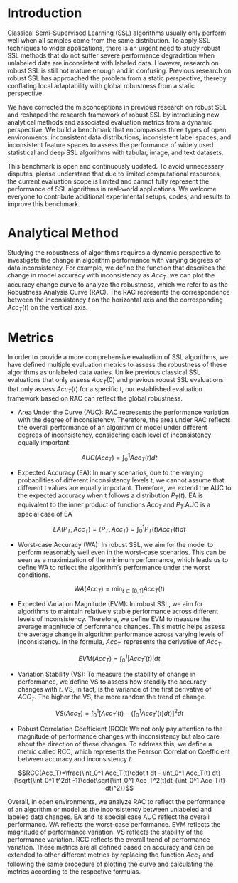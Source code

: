 # Introduction
Classical Semi-Supervised Learning (SSL) algorithms usually only perform well when all samples come from the same distribution. To apply SSL techniques to wider applications, there is an urgent need to study robust SSL methods that do not suffer severe performance degradation when unlabeled data are inconsistent with labeled data. However, research on robust SSL is still not mature enough and in confusing. Previous research on robust SSL has approached the problem from a static perspective, thereby conflating local adaptability with global robustness from a static perspective. 

We have corrected the misconceptions in previous research on robust SSL and reshaped the research framework of robust SSL by introducing new analytical methods and associated evaluation metrics from a dynamic perspective. We build a benchmark that encompasses three types of open environments: inconsistent data distributions, inconsistent label spaces, and inconsistent feature spaces to assess the performance of widely used statistical and deep SSL algorithms with tabular, image, and text datasets. 

This benchmark is open and continuously updated. To avoid unnecessary disputes, please understand that due to limited computational resources, the current evaluation scope is limited and cannot fully represent the performance of SSL algorithms in real-world applications. We welcome everyone to contribute additional experimental setups, codes, and results to improve this benchmark.

# Analytical Method
Studying the robustness of algorithms requires a dynamic perspective to investigate the change in algorithm performance with varying degrees of data inconsistency. For example, we define the function that describes the change in model accuracy with inconsistency as $Acc_T$. we can plot the accuracy change curve to analyze the robustness, which we refer to as the Robustness Analysis Curve (RAC). The RAC represents the correspondence between the inconsistency $t$ on the horizontal axis and the corresponding $Acc_T(t)$ on the vertical axis.

# Metrics
In order to provide a more comprehensive evaluation of SSL algorithms, we have defined multiple evaluation metrics to assess the robustness of these algorithms as unlabeled data varies. Unlike previous classical SSL evaluations that only assess $Acc_T(0)$ and previous robust SSL evaluations that only assess $Acc_T(t)$ for a specific t, our established evaluation framework based on RAC can reflect the global robustness.

- Area Under the Curve (AUC): RAC represents the performance variation with the degree of inconsistency. Therefore, the area under RAC reflects the overall performance of an algorithm or model under different degrees of inconsistency, considering each level of inconsistency equally important.

$$AUC(Acc_T) =\int_0^1 Acc_T(t)dt$$

- Expected Accuracy (EA): In many scenarios, due to the varying probabilities of different inconsistency levels t, we cannot assume that different t values are equally important. Therefore, we extend the AUC to the expected accuracy when t follows a distribution $P_T(t)$. EA is equivalent to the inner product of functions $Acc_T$ and $P_T$.AUC is a special case of EA

$$EA(P_T,Acc_T) = \langle P_T,Acc_T\rangle=\int_0^1 P_T(t)Acc_T(t)dt$$

- Worst-case Accuracy (WA): In robust SSL, we aim for the model to perform reasonably well even in the worst-case scenarios. This can be seen as a maximization of the minimum performance, which leads us to define WA to reflect the algorithm's performance under the worst conditions.

$$WA(Acc_T)=\min_{t\in[0,1]} Acc_T(t)$$

- Expected Variation Magnitude (EVM): In robust SSL, we aim for algorithms to maintain relatively stable performance across different levels of inconsistency. Therefore, we define EVM to measure the average magnitude of performance changes. This metric helps assess the average change in algorithm performance across varying levels of inconsistency. In the formula, $Acc_T'$ represents the derivative of $Acc_T$.

$$EVM(Acc_T) =\int_0^1 |Acc_T'(t)|dt$$

- Variation Stability (VS): To measure the stability of change in performance, we define VS to assess how steadily the accuracy changes with $t$. VS, in fact, is the variance of the first derivative of $ACC_T$. The higher the VS, the more random the trend of change.

$$VS(Acc_T)=\int_0^1 [Acc_T'(t)-(\int_0^1Acc_T'(t)dt)]^2dt$$

- Robust Correlation Coefficient (RCC): We not only pay attention to the magnitude of performance changes with inconsistency but also care about the direction of these changes. To address this, we define a metric called RCC, which represents the Pearson Correlation Coefficient  between accuracy and inconsistency $t$.

$$RCC(Acc_T)=\frac{\int_0^1 Acc_T(t)\cdot t dt - \int_0^1 Acc_T(t) dt}{\sqrt{\int_0^1 t^2dt -1}\cdot\sqrt{\int_0^1 Acc_T^2(t)dt-(\int_0^1 Acc_T(t) dt)^2}}$$

Overall, in open environments, we analyze RAC to reflect the performance of an algorithm or model as the inconsistency between unlabeled and labeled data changes. EA and its special case AUC reflect the overall performance. WA reflects the worst-case performance. EVM reflects the magnitude of performance variation. VS reflects the stability of the performance variation. RCC reflects the overall trend of performance variation. These metrics are all defined based on accuracy and can be extended to other different metrics by replacing the function $Acc_T$ and following the same procedure of plotting the curve and calculating the metrics according to the respective formulas.
